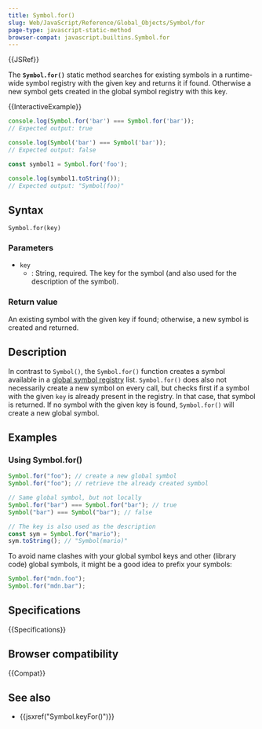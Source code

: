 ```yaml
---
title: Symbol.for()
slug: Web/JavaScript/Reference/Global_Objects/Symbol/for
page-type: javascript-static-method
browser-compat: javascript.builtins.Symbol.for
---
```


{{JSRef}}

The **`Symbol.for()`** static method searches for existing symbols
in a runtime-wide symbol registry with the given key and returns it if found. Otherwise
a new symbol gets created in the global symbol registry with this key.

{{InteractiveExample}}

```js interactive-example
console.log(Symbol.for('bar') === Symbol.for('bar'));
// Expected output: true

console.log(Symbol('bar') === Symbol('bar'));
// Expected output: false

const symbol1 = Symbol.for('foo');

console.log(symbol1.toString());
// Expected output: "Symbol(foo)"

```

## Syntax

```js-nolint
Symbol.for(key)
```

### Parameters

- `key`
  - : String, required. The key for the symbol (and also used for the description of the
    symbol).

### Return value

An existing symbol with the given key if found; otherwise, a new symbol is created and
returned.

## Description

In contrast to `Symbol()`, the `Symbol.for()` function creates a
symbol available in a [global symbol registry](/en-US/docs/Web/JavaScript/Reference/Global_Objects/Symbol#shared_symbols_in_the_global_symbol_registry) list. `Symbol.for()` does also
not necessarily create a new symbol on every call, but checks first if a symbol with the
given `key` is already present in the registry. In that case, that symbol is
returned. If no symbol with the given key is found, `Symbol.for()` will
create a new global symbol.

## Examples

### Using Symbol.for()

```js
Symbol.for("foo"); // create a new global symbol
Symbol.for("foo"); // retrieve the already created symbol

// Same global symbol, but not locally
Symbol.for("bar") === Symbol.for("bar"); // true
Symbol("bar") === Symbol("bar"); // false

// The key is also used as the description
const sym = Symbol.for("mario");
sym.toString(); // "Symbol(mario)"
```

To avoid name clashes with your global symbol keys and other (library code) global
symbols, it might be a good idea to prefix your symbols:

```js
Symbol.for("mdn.foo");
Symbol.for("mdn.bar");
```

## Specifications

{{Specifications}}

## Browser compatibility

{{Compat}}

## See also

- {{jsxref("Symbol.keyFor()")}}
